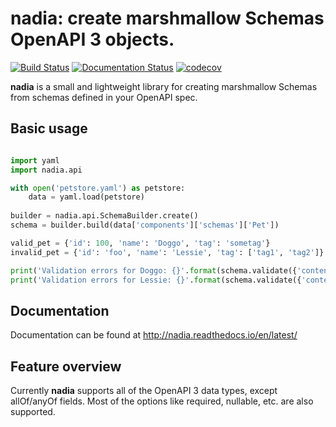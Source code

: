# nadia: create marshmallow Schemas OpenAPI 3 objects.

[![Build Status](https://travis-ci.org/aubergine-developers/nadia.svg?branch=master)](https://travis-ci.org/aubergine-developers/nadia)
[![Documentation Status](https://readthedocs.org/projects/nadia/badge/?version=latest)](http://nadia.readthedocs.io/en/latest/?badge=latest)
[![codecov](https://codecov.io/gh/aubergine-developers/nadia/branch/master/graph/badge.svg)](https://codecov.io/gh/aubergine-developers/nadia)  

**nadia** is a small and lightweight library for creating marshmallow Schemas from schemas defined in your OpenAPI spec.

## Basic usage

```python

import yaml
import nadia.api

with open('petstore.yaml') as petstore:        
    data = yaml.load(petstore)
    
builder = nadia.api.SchemaBuilder.create()
schema = builder.build(data['components']['schemas']['Pet'])

valid_pet = {'id': 100, 'name': 'Doggo', 'tag': 'sometag'}
invalid_pet = {'id': 'foo', 'name': 'Lessie', 'tag': ['tag1', 'tag2']}

print('Validation errors for Doggo: {}'.format(schema.validate({'content': valid_pet})))
print('Validation errors for Lessie: {}'.format(schema.validate({'content': invalid_pet})))
```
## Documentation
Documentation can be found at http://nadia.readthedocs.io/en/latest/

## Feature overview
Currently **nadia** supports all of the OpenAPI 3 data types, except allOf/anyOf fields. Most of the options like required, nullable, etc. are also supported.